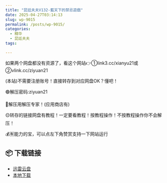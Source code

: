 ```yaml
---
title: "昆廷夫夫V132-藍天下的禁忌遊戲"
date: 2025-04-27T03:14:13
slug: wp-9015
permalink: /posts/wp-9015/
categories:
  - 精华
  - 昆廷夫夫
tags:

---
```


如果两个网盘都没有资源了，看这个网站👉①link3.cc/xianyu21或②vlink.cc/ziyuan21

(本站)不需要注册账号！直接转存到对应网盘OK？懂吧！

🟢解压密码:ziyuan21

🔵解压用解压专家！(应用商店有)

🟡转存的链接网盘有教程！一定要看教程！按教程操作！不按教程操作你不会解压！

💰🈶能力的宝，可以点左下角赞赏支持一下网站运行

## 📦 下载链接
- [迅雷云盘](https://blziyuan21.com/pay-download/9015?key=4782b5ac67&down_id=0)
- [本地下载](https://blziyuan21.com/pay-download/9015?key=4782b5ac67&down_id=1)

